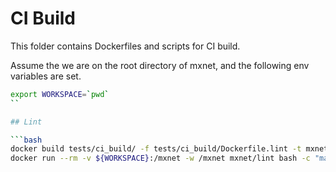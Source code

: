 # CI Build

This folder contains Dockerfiles and scripts for CI build.

Assume the we are on the root directory of mxnet, and the following env
variables are set.

```bash
export WORKSPACE=`pwd`
``

## Lint

```bash
docker build tests/ci_build/ -f tests/ci_build/Dockerfile.lint -t mxnet/lint && \
docker run --rm -v ${WORKSPACE}:/mxnet -w /mxnet mxnet/lint bash -c "make lint"
```
